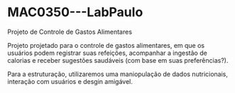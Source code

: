 # MAC0350---LabPaulo
Projeto de Controle de Gastos Alimentares

Projeto projetado para o controle de gastos alimentares, em que os usuários podem registrar suas refeições, acompanhar a ingestão de calorias e receber sugestões saudáveis (com base em suas preferências?).

Para a estruturação, utilizaremos uma maniopulação de dados nutricionais, interação com usuários e desgin amigável.
